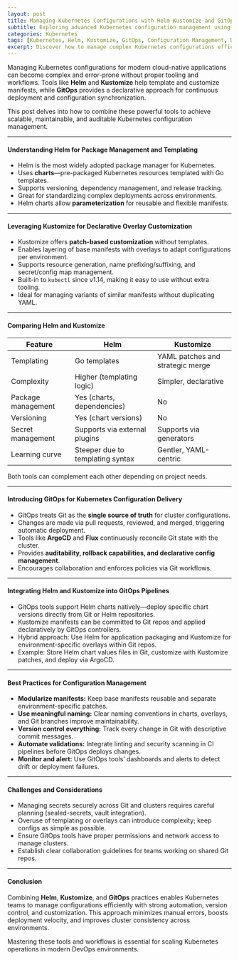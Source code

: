 ```yaml
---
layout: post
title: Managing Kubernetes Configurations with Helm Kustomize and GitOps
subtitle: Exploring advanced Kubernetes configuration management using Helm charts Kustomize overlays and GitOps workflows
categories: Kubernetes
tags: [Kubernetes, Helm, Kustomize, GitOps, Configuration Management, DevOps, CI/CD, Cloud Native]
excerpt: Discover how to manage complex Kubernetes configurations efficiently using Helm, Kustomize, and GitOps practices to streamline deployment and ensure consistency at scale.
---
```

Managing Kubernetes configurations for modern cloud-native applications can become complex and error-prone without proper tooling and workflows. Tools like **Helm** and **Kustomize** help template and customize manifests, while **GitOps** provides a declarative approach for continuous deployment and configuration synchronization.

This post delves into how to combine these powerful tools to achieve scalable, maintainable, and auditable Kubernetes configuration management.

---

#### Understanding Helm for Package Management and Templating

- Helm is the most widely adopted package manager for Kubernetes.
- Uses **charts**—pre-packaged Kubernetes resources templated with Go templates.
- Supports versioning, dependency management, and release tracking.
- Great for standardizing complex deployments across environments.
- Helm charts allow **parameterization** for reusable and flexible manifests.

---

#### Leveraging Kustomize for Declarative Overlay Customization

- Kustomize offers **patch-based customization** without templates.
- Enables layering of base manifests with overlays to adapt configurations per environment.
- Supports resource generation, name prefixing/suffixing, and secret/config map management.
- Built-in to `kubectl` since v1.14, making it easy to use without extra tooling.
- Ideal for managing variants of similar manifests without duplicating YAML.

---

#### Comparing Helm and Kustomize

| Feature              | Helm                                | Kustomize                          |
|----------------------|-----------------------------------|-----------------------------------|
| Templating           | Go templates                      | YAML patches and strategic merge |
| Complexity           | Higher (templating logic)         | Simpler, declarative              |
| Package management   | Yes (charts, dependencies)        | No                                |
| Versioning           | Yes (chart versions)               | No                                |
| Secret management    | Supports via external plugins      | Supports via generators           |
| Learning curve       | Steeper due to templating syntax  | Gentler, YAML-centric             |

Both tools can complement each other depending on project needs.

---

#### Introducing GitOps for Kubernetes Configuration Delivery

- GitOps treats Git as the **single source of truth** for cluster configurations.
- Changes are made via pull requests, reviewed, and merged, triggering automatic deployment.
- Tools like **ArgoCD** and **Flux** continuously reconcile Git state with the cluster.
- Provides **auditability, rollback capabilities, and declarative config management**.
- Encourages collaboration and enforces policies via Git workflows.

---

#### Integrating Helm and Kustomize into GitOps Pipelines

- GitOps tools support Helm charts natively—deploy specific chart versions directly from Git or Helm repositories.
- Kustomize manifests can be committed to Git repos and applied declaratively by GitOps controllers.
- Hybrid approach: Use Helm for application packaging and Kustomize for environment-specific overlays within Git repos.
- Example: Store Helm chart values files in Git, customize with Kustomize patches, and deploy via ArgoCD.

---

#### Best Practices for Configuration Management

- **Modularize manifests:** Keep base manifests reusable and separate environment-specific patches.
- **Use meaningful naming:** Clear naming conventions in charts, overlays, and Git branches improve maintainability.
- **Version control everything:** Track every change in Git with descriptive commit messages.
- **Automate validations:** Integrate linting and security scanning in CI pipelines before GitOps deploys changes.
- **Monitor and alert:** Use GitOps tools’ dashboards and alerts to detect drift or deployment failures.

---

#### Challenges and Considerations

- Managing secrets securely across Git and clusters requires careful planning (sealed-secrets, vault integration).
- Overuse of templating or overlays can introduce complexity; keep configs as simple as possible.
- Ensure GitOps tools have proper permissions and network access to manage clusters.
- Establish clear collaboration guidelines for teams working on shared Git repos.

---

#### Conclusion

Combining **Helm**, **Kustomize**, and **GitOps** practices enables Kubernetes teams to manage configurations efficiently with strong automation, version control, and customization. This approach minimizes manual errors, boosts deployment velocity, and improves cluster consistency across environments.

Mastering these tools and workflows is essential for scaling Kubernetes operations in modern DevOps environments.

